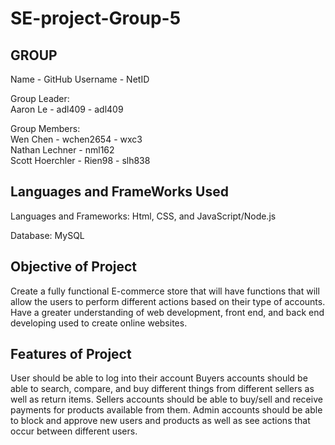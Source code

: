# SE-project-Group-5


## GROUP

Name - GitHub Username - NetID

Group Leader:  
Aaron Le - adl409 - adl409

Group Members:  
Wen Chen - wchen2654 - wxc3  
Nathan Lechner - nml162  
Scott Hoerchler - Rien98 - slh838  

## Languages and FrameWorks Used


Languages and Frameworks:
Html, CSS, and JavaScript/Node.js

Database:
MySQL

## Objective of Project


Create a fully functional E-commerce store that will have functions that will allow the users to perform different actions based on their type of accounts.
Have a greater understanding of web development, front end, and back end developing used to create online websites.

## Features of Project


User should be able to log into their account
Buyers accounts should be able to search, compare, and buy different things from different sellers as well as return items.
Sellers accounts should be able to buy/sell and receive payments for products available from them.
Admin accounts should be able to block and approve new users and products as well as see actions that occur between different users.

